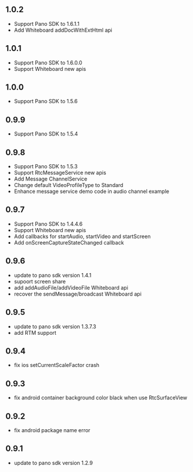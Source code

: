 ## 1.0.2

- Support Pano SDK to 1.6.1.1
- Add Whiteboard addDocWithExtHtml api

## 1.0.1

- Support Pano SDK to 1.6.0.0
- Support Whiteboard new apis

## 1.0.0

- Support Pano SDK to 1.5.6

## 0.9.9

- Support Pano SDK to 1.5.4

## 0.9.8

- Support Pano SDK to 1.5.3
- Support RtcMessageService new apis
- Add Message ChannelService
- Change default VideoProfileType to Standard
- Enhance message service demo code in audio channel example

## 0.9.7

- Support Pano SDK to 1.4.4.6
- Support Whiteboard new apis
- Add callbacks for startAudio, startVideo and startScreen
- Add onScreenCaptureStateChanged callback

## 0.9.6

 - update to pano sdk version 1.4.1
 - supoort screen share
 - add addAudioFile/addVideoFile Whiteboard api
 - recover the sendMessage/broadcast Whiteboard api

## 0.9.5

 - update to pano sdk version 1.3.7.3
 - add RTM support
 
## 0.9.4

 - fix ios setCurrentScaleFactor crash

## 0.9.3

 - fix android container background color black when use RtcSurfaceView

## 0.9.2

 - fix android package name error

## 0.9.1

 - update to pano sdk version 1.2.9
